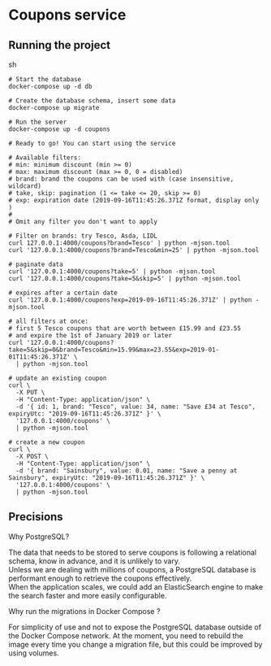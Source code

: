 # Coupons service

## Running the project

sh
```
# Start the database
docker-compose up -d db

# Create the database schema, insert some data
docker-compose up migrate

# Run the server
docker-compose up -d coupons

# Ready to go! You can start using the service

# Available filters:
# min: minimum discount (min >= 0)
# max: maximum discount (max >= 0, 0 = disabled)
# brand: brand the coupons can be used with (case insensitive, wildcard)
# take, skip: pagination (1 <= take <= 20, skip >= 0)
# exp: expiration date (2019-09-16T11:45:26.371Z format, display only )
# 
# Omit any filter you don't want to apply

# Filter on brands: try Tesco, Asda, LIDL
curl 127.0.0.1:4000/coupons?brand=Tesco' | python -mjson.tool
curl '127.0.0.1:4000/coupons?brand=Tesco&min=25' | python -mjson.tool

# paginate data
curl '127.0.0.1:4000/coupons?take=5' | python -mjson.tool
curl '127.0.0.1:4000/coupons?take=5&skip=5' | python -mjson.tool

# expires after a certain date
curl '127.0.0.1:4000/coupons?exp=2019-09-16T11:45:26.371Z' | python -mjson.tool

# all filters at once: 
# first 5 Tesco coupons that are worth between £15.99 and £23.55
# and expire the 1st of January 2019 or later
curl '127.0.0.1:4000/coupons?take=5&skip=0&brand=Tesco&min=15.99&max=23.55&exp=2019-01-01T11:45:26.371Z' \
  | python -mjson.tool

# update an existing coupon
curl \
  -X PUT \
  -H "Content-Type: application/json" \
  -d '{ id: 1, brand: "Tesco", value: 34, name: "Save £34 at Tesco", expiryUtc: "2019-09-16T11:45:26.371Z" }' \
  '127.0.0.1:4000/coupons' \
  | python -mjson.tool

# create a new coupon
curl \
  -X POST \
  -H "Content-Type: application/json" \
  -d '{ brand: "Sainsbury", value: 0.01, name: "Save a penny at Sainsbury", expiryUtc: "2019-09-16T11:45:26.371Z" }' \
  '127.0.0.1:4000/coupons' \
  | python -mjson.tool
```

## Precisions

Why PostgreSQL?

The data that needs to be stored to serve coupons is following a relational schema,
know in advance, and it is unlikely to vary.  
Unless we are dealing with millions of coupons, a PostgreSQL database
is performant enough to retrieve the coupons effectively.  
When the application scales, we could add an ElasticSearch engine to make
the search faster and more easily configurable.

Why run the migrations in Docker Compose ?

For simplicity of use and not to expose the PostgreSQL database outside of the
Docker Compose network.
At the moment, you need to rebuild the image every time you change a migration
file, but this could be improved by using volumes.